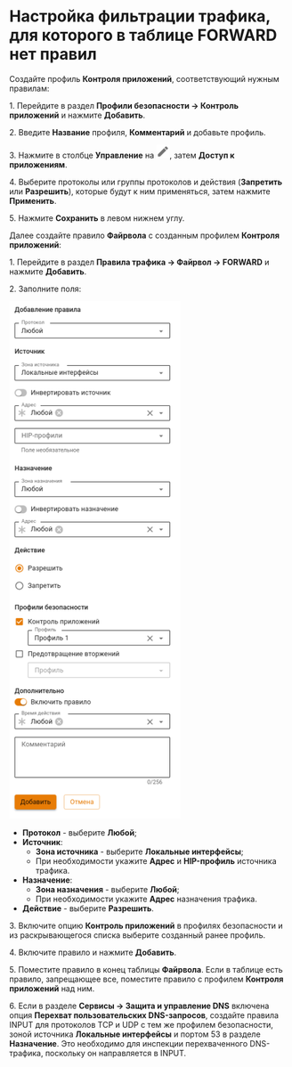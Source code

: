 # Настройка фильтрации трафика, для которого в таблице FORWARD нет правил

Создайте профиль **Контроля приложений**, соответствующий нужным правилам:

1\. Перейдите в раздел **Профили безопасности -> Контроль приложений** и нажмите **Добавить**.

2\. Введите **Название** профиля, **Комментарий** и добавьте профиль.

3\. Нажмите в столбце **Управление** на ![](/.gitbook/assets/icon-edit.png), затем **Доступ к приложениям**. 

4\. Выберите протоколы или группы протоколов и действия (**Запретить** или **Разрешить**), которые будут к ним применяться, затем нажмите **Применить**.

5\. Нажмите **Сохранить** в левом нижнем углу.

Далее создайте правило **Файрвола** с созданным профилем **Контроля приложений**:

1\. Перейдите в раздел **Правила трафика -> Файрвол -> FORWARD** и нажмите **Добавить**.

2\. Заполните поля:

![](/.gitbook/assets/firewall40.png)

* **Протокол** - выберите **Любой**;
* **Источник**:
  * **Зона источника** - выберите **Локальные интерфейсы**;
  * При необходимости укажите **Адрес** и **HIP-профиль** источника трафика.  
* **Назначение**:
  * **Зона назначения** - выберите **Любой**;
  * При необходимости укажите **Адрес** назначения трафика.
* **Действие** - выберите **Разрешить**.

3\. Включите опцию **Контроль приложений** в профилях безопасности и из раскрывающегося списка выберите созданный ранее профиль.

4\. Включите правило и нажмите **Добавить**.

5\. Поместите правило в конец таблицы **Файрвола**. Если в таблице есть правило, запрещающее все, поместите правило с профилем **Контроля приложений** над ним.

6\. Если в разделе **Сервисы -> Защита и управление DNS** включена опция **Перехват пользовательских DNS-запросов**, создайте правила INPUT для протоколов TCP и UDP с тем же профилем безопасности, зоной источника **Локальные интерфейсы** и портом 53 в разделе **Назначение**. Это необходимо для инспекции перехваченного DNS-трафика, поскольку он направляется в INPUT.
